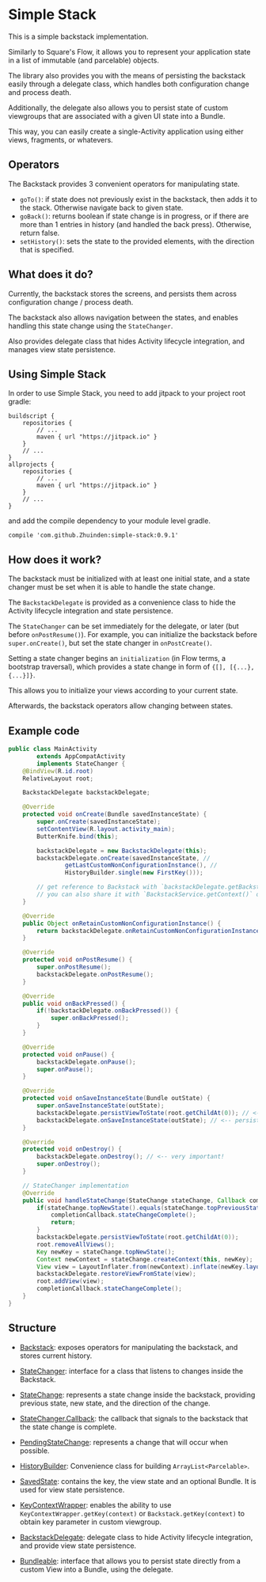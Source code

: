 # Simple Stack

This is a simple backstack implementation.

Similarly to Square's Flow, it allows you to represent your application state in a list of immutable (and parcelable) objects.

The library also provides you with the means of persisting the backstack easily through a delegate class, which handles both configuration change and process death.

Additionally, the delegate also allows you to persist state of custom viewgroups that are associated with a given UI state into a Bundle.

This way, you can easily create a single-Activity application using either views, fragments, or whatevers.

## Operators

The Backstack provides 3 convenient operators for manipulating state.

- `goTo()`: if state does not previously exist in the backstack, then adds it to the stack. Otherwise navigate back to given state.
- `goBack()`: returns boolean if state change is in progress, or if there are more than 1 entries in history (and handled the back press). Otherwise, return false.
- `setHistory()`: sets the state to the provided elements, with the direction that is specified.

## What does it do?

Currently, the backstack stores the screens, and persists them across configuration change / process death.

The backstack also allows navigation between the states, and enables handling this state change using the `StateChanger`.

Also provides delegate class that hides Activity lifecycle integration, and manages view state persistence.

## Using Simple Stack

In order to use Simple Stack, you need to add jitpack to your project root gradle:

    buildscript {
        repositories {
            // ...
            maven { url "https://jitpack.io" }
        }
        // ...
    }
    allprojects {
        repositories {
            // ...
            maven { url "https://jitpack.io" }
        }
        // ...
    }


and add the compile dependency to your module level gradle.

    compile 'com.github.Zhuinden:simple-stack:0.9.1'

## How does it work?

The backstack must be initialized with at least one initial state, and a state changer must be set when it is able to handle the state change.

The `BackstackDelegate` is provided as a convenience class to hide the Activity lifecycle integration and state persistence.

The `StateChanger` can be set immediately for the delegate, or later (but before `onPostResume()`). For example, you can initialize the backstack before `super.onCreate()`, but set the state changer in `onPostCreate()`.

Setting a state changer begins an `initialization` (in Flow terms, a bootstrap traversal), which provides a state change in form of `{[], [{...}, {...}]}`.

This allows you to initialize your views according to your current state.

Afterwards, the backstack operators allow changing between states.

## Example code

``` java
public class MainActivity
        extends AppCompatActivity
        implements StateChanger {
    @BindView(R.id.root)
    RelativeLayout root;

    BackstackDelegate backstackDelegate;

    @Override
    protected void onCreate(Bundle savedInstanceState) {
        super.onCreate(savedInstanceState);
        setContentView(R.layout.activity_main);
        ButterKnife.bind(this);

        backstackDelegate = new BackstackDelegate(this);
        backstackDelegate.onCreate(savedInstanceState, //
                getLastCustomNonConfigurationInstance(), //
                HistoryBuilder.single(new FirstKey()));

        // get reference to Backstack with `backstackDelegate.getBackstack()`
        // you can also share it with `BackstackService.getContext()` or with lazy-initialized Dagger module, check examples
    }

    @Override
    public Object onRetainCustomNonConfigurationInstance() {
        return backstackDelegate.onRetainCustomNonConfigurationInstance();
    }

    @Override
    protected void onPostResume() {
        super.onPostResume();
        backstackDelegate.onPostResume();
    }

    @Override
    public void onBackPressed() {
        if(!backstackDelegate.onBackPressed()) {
            super.onBackPressed();
        }
    }

    @Override
    protected void onPause() {
        backstackDelegate.onPause();
        super.onPause();
    }

    @Override
    protected void onSaveInstanceState(Bundle outState) {
        super.onSaveInstanceState(outState);
        backstackDelegate.persistViewToState(root.getChildAt(0)); // <-- persisting view state
        backstackDelegate.onSaveInstanceState(outState); // <-- persisting backstack + view states
    }

    @Override
    protected void onDestroy() {
        backstackDelegate.onDestroy(); // <-- very important!
        super.onDestroy();
    }

    // StateChanger implementation
    @Override
    public void handleStateChange(StateChange stateChange, Callback completionCallback) {
        if(stateChange.topNewState().equals(stateChange.topPreviousState())) {
            completionCallback.stateChangeComplete();
            return;
        }
        backstackDelegate.persistViewToState(root.getChildAt(0));
        root.removeAllViews();
        Key newKey = stateChange.topNewState();
        Context newContext = stateChange.createContext(this, newKey);
        View view = LayoutInflater.from(newContext).inflate(newKey.layout(), root, false);
        backstackDelegate.restoreViewFromState(view);
        root.addView(view);
        completionCallback.stateChangeComplete();
    }
}
```

## Structure

- [Backstack](https://github.com/Zhuinden/simple-stack-demo/blob/master/simple-stack/src/main/java/com/zhuinden/simplestack/Backstack.java): exposes operators for manipulating the backstack, and stores current history.

- [StateChanger](https://github.com/Zhuinden/simple-stack-demo/blob/master/simple-stack/src/main/java/com/zhuinden/simplestack/StateChanger.java): interface for a class that listens to changes inside the Backstack.

- [StateChange](https://github.com/Zhuinden/simple-stack-demo/blob/master/simple-stack/src/main/java/com/zhuinden/simplestack/StateChange.java): represents a state change inside the backstack, providing previous state, new state, and the direction of the change.

- [StateChanger.Callback](https://github.com/Zhuinden/simple-stack-demo/blob/master/simple-stack/src/main/java/com/zhuinden/simplestack/StateChange.java): the callback that signals to the backstack that the state change is complete.

- [PendingStateChange](https://github.com/Zhuinden/simple-stack-demo/blob/master/simple-stack/src/main/java/com/zhuinden/simplestack/PendingStateChange.java): represents a change that will occur when possible.

- [HistoryBuilder](https://github.com/Zhuinden/simple-stack-demo/blob/master/simple-stack/src/main/java/com/zhuinden/simplestack/HistoryBuilder.java): Convenience class for building `ArrayList<Parcelable>`.

- [SavedState](https://github.com/Zhuinden/simple-stack-demo/blob/master/simple-stack/src/main/java/com/zhuinden/simplestack/SavedState.java): contains the key, the view state and an optional Bundle. It is used for view state persistence.

- [KeyContextWrapper](https://github.com/Zhuinden/simple-stack-demo/blob/master/simple-stack/src/main/java/com/zhuinden/simplestack/KeyContextWrapper.java): enables the ability to use `KeyContextWrapper.getKey(context)` or `Backstack.getKey(context)` to obtain key parameter in custom viewgroup.

- [BackstackDelegate](https://github.com/Zhuinden/simple-stack-demo/blob/master/simple-stack/src/main/java/com/zhuinden/simplestack/BackstackDelegate.java): delegate class to hide Activity lifecycle integration, and provide view state persistence.

- [Bundleable](https://github.com/Zhuinden/simple-stack-demo/blob/master/simple-stack/src/main/java/com/zhuinden/simplestack/Bundleable.java): interface that allows you to persist state directly from a custom View into a Bundle, using the delegate.
